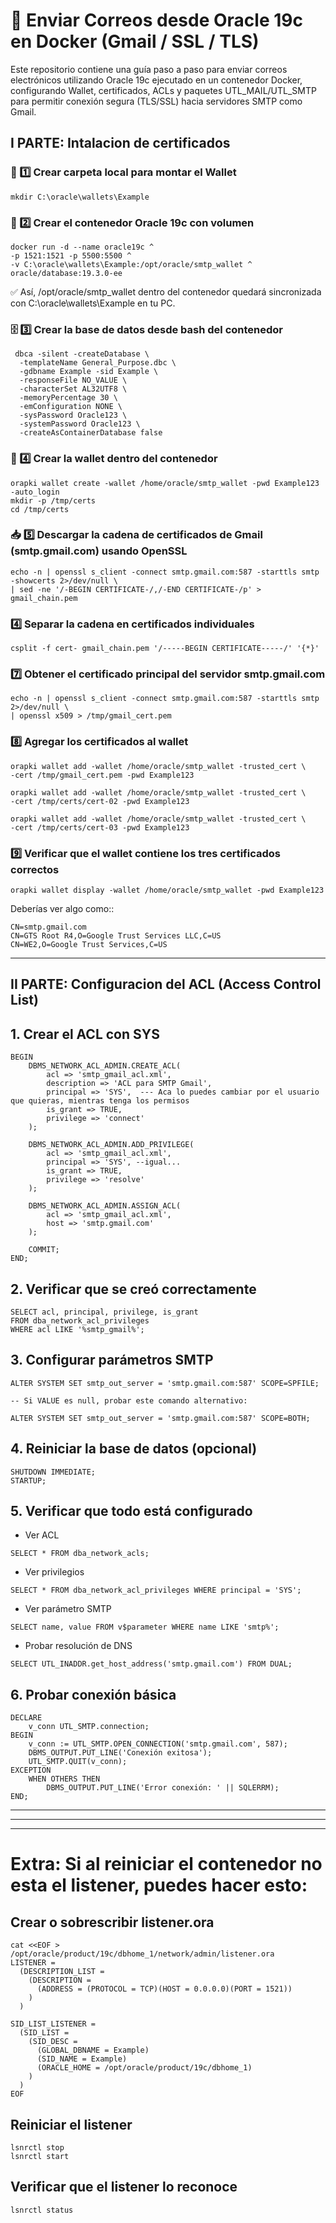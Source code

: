 # 📧 Enviar Correos desde Oracle 19c en Docker (Gmail / SSL / TLS)

Este repositorio contiene una guía paso a paso para enviar correos electrónicos utilizando Oracle 19c ejecutado en un contenedor Docker, configurando Wallet, certificados, ACLs y paquetes UTL_MAIL/UTL_SMTP para permitir conexión segura (TLS/SSL) hacia servidores SMTP como Gmail.


## I PARTE: Intalacion de certificados
### 📂 1️⃣ Crear carpeta local para montar el Wallet
```
mkdir C:\oracle\wallets\Example
```

### 🐳 2️⃣ Crear el contenedor Oracle 19c con volumen
```
docker run -d --name oracle19c ^
-p 1521:1521 -p 5500:5500 ^
-v C:\oracle\wallets\Example:/opt/oracle/smtp_wallet ^
oracle/database:19.3.0-ee
```
✅ Así, /opt/oracle/smtp_wallet dentro del contenedor quedará sincronizada con C:\oracle\wallets\Example en tu PC.



### 🗄️ 3️⃣ Crear la base de datos desde bash del contenedor
```
 dbca -silent -createDatabase \
  -templateName General_Purpose.dbc \
  -gdbname Example -sid Example \
  -responseFile NO_VALUE \
  -characterSet AL32UTF8 \
  -memoryPercentage 30 \
  -emConfiguration NONE \
  -sysPassword Oracle123 \
  -systemPassword Oracle123 \
  -createAsContainerDatabase false
```


### 🔐 4️⃣ Crear la wallet dentro del contenedor
```
orapki wallet create -wallet /home/oracle/smtp_wallet -pwd Example123 -auto_login
mkdir -p /tmp/certs
cd /tmp/certs
````

### 📥 5️⃣  Descargar la cadena de certificados de Gmail (smtp.gmail.com) usando OpenSSL
```
echo -n | openssl s_client -connect smtp.gmail.com:587 -starttls smtp -showcerts 2>/dev/null \
| sed -ne '/-BEGIN CERTIFICATE-/,/-END CERTIFICATE-/p' > gmail_chain.pem
```

### 4️⃣ Separar la cadena en certificados individuales
```
csplit -f cert- gmail_chain.pem '/-----BEGIN CERTIFICATE-----/' '{*}'
```

### 7️⃣ Obtener el certificado principal del servidor smtp.gmail.com
```
echo -n | openssl s_client -connect smtp.gmail.com:587 -starttls smtp 2>/dev/null \
| openssl x509 > /tmp/gmail_cert.pem
```


### 8️⃣ Agregar los certificados al wallet
```
orapki wallet add -wallet /home/oracle/smtp_wallet -trusted_cert \
-cert /tmp/gmail_cert.pem -pwd Example123

orapki wallet add -wallet /home/oracle/smtp_wallet -trusted_cert \
-cert /tmp/certs/cert-02 -pwd Example123

orapki wallet add -wallet /home/oracle/smtp_wallet -trusted_cert \
-cert /tmp/certs/cert-03 -pwd Example123

```

### 9️⃣ Verificar que el wallet contiene los tres certificados correctos
```
orapki wallet display -wallet /home/oracle/smtp_wallet -pwd Example123
```
Deberías ver algo como::
```
CN=smtp.gmail.com
CN=GTS Root R4,O=Google Trust Services LLC,C=US
CN=WE2,O=Google Trust Services,C=US
```

---

## II PARTE: Configuracion del ACL (Access Control List)


## 1. Crear el ACL con SYS
```
BEGIN
    DBMS_NETWORK_ACL_ADMIN.CREATE_ACL(
        acl => 'smtp_gmail_acl.xml',
        description => 'ACL para SMTP Gmail',
        principal => 'SYS',  --- Aca lo puedes cambiar por el usuario que quieras, mientras tenga los permisos
        is_grant => TRUE,
        privilege => 'connect'
    );
    
    DBMS_NETWORK_ACL_ADMIN.ADD_PRIVILEGE(
        acl => 'smtp_gmail_acl.xml',
        principal => 'SYS', --igual...
        is_grant => TRUE,
        privilege => 'resolve'
    );
    
    DBMS_NETWORK_ACL_ADMIN.ASSIGN_ACL(
        acl => 'smtp_gmail_acl.xml',
        host => 'smtp.gmail.com'
    );
    
    COMMIT;
END;
```


## 2. Verificar que se creó correctamente
```
SELECT acl, principal, privilege, is_grant 
FROM dba_network_acl_privileges 
WHERE acl LIKE '%smtp_gmail%';
```


## 3. Configurar parámetros SMTP
```
ALTER SYSTEM SET smtp_out_server = 'smtp.gmail.com:587' SCOPE=SPFILE;

-- Si VALUE es null, probar este comando alternativo:

ALTER SYSTEM SET smtp_out_server = 'smtp.gmail.com:587' SCOPE=BOTH;
```

## 4. Reiniciar la base de datos (opcional)
```
SHUTDOWN IMMEDIATE;
STARTUP;
```

## 5. Verificar que todo está configurado
  - Ver ACL
```
SELECT * FROM dba_network_acls;
```
  - Ver privilegios
```
SELECT * FROM dba_network_acl_privileges WHERE principal = 'SYS';
```

  - Ver parámetro SMTP
```
SELECT name, value FROM v$parameter WHERE name LIKE 'smtp%';
```

  - Probar resolución de DNS
```
SELECT UTL_INADDR.get_host_address('smtp.gmail.com') FROM DUAL;
```

## 6. Probar conexión básica
```
DECLARE
    v_conn UTL_SMTP.connection;
BEGIN
    v_conn := UTL_SMTP.OPEN_CONNECTION('smtp.gmail.com', 587);
    DBMS_OUTPUT.PUT_LINE('Conexión exitosa');
    UTL_SMTP.QUIT(v_conn);
EXCEPTION
    WHEN OTHERS THEN
        DBMS_OUTPUT.PUT_LINE('Error conexión: ' || SQLERRM);
END;
```

---
---
---



# Extra: Si al reiniciar el contenedor no esta el listener, puedes hacer esto:

## Crear o sobrescribir listener.ora 
```
cat <<EOF > /opt/oracle/product/19c/dbhome_1/network/admin/listener.ora
LISTENER =
  (DESCRIPTION_LIST =
    (DESCRIPTION =
      (ADDRESS = (PROTOCOL = TCP)(HOST = 0.0.0.0)(PORT = 1521))
    )
  )

SID_LIST_LISTENER =
  (SID_LIST =
    (SID_DESC =
      (GLOBAL_DBNAME = Example)
      (SID_NAME = Example)
      (ORACLE_HOME = /opt/oracle/product/19c/dbhome_1)
    )
  )
EOF
```

## Reiniciar el listener

```
lsnrctl stop
lsnrctl start
```

## Verificar que el listener lo reconoce
```
lsnrctl status
```
